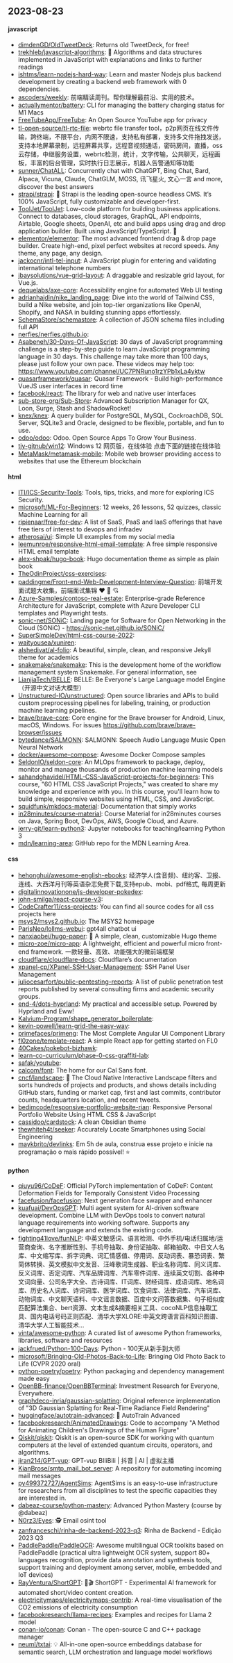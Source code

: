 ## 2023-08-23

#### javascript
* [dimdenGD/OldTweetDeck](https://github.com/dimdenGD/OldTweetDeck): Returns old TweetDeck, for free!
* [trekhleb/javascript-algorithms](https://github.com/trekhleb/javascript-algorithms): 📝 Algorithms and data structures implemented in JavaScript with explanations and links to further readings
* [ishtms/learn-nodejs-hard-way](https://github.com/ishtms/learn-nodejs-hard-way): Learn and master Nodejs plus backend development by creating a backend web framework with 0 dependencies.
* [ascoders/weekly](https://github.com/ascoders/weekly): 前端精读周刊。帮你理解最前沿、实用的技术。
* [actuallymentor/battery](https://github.com/actuallymentor/battery): CLI for managing the battery charging status for M1 Macs
* [FreeTubeApp/FreeTube](https://github.com/FreeTubeApp/FreeTube): An Open Source YouTube app for privacy
* [tl-open-source/tl-rtc-file](https://github.com/tl-open-source/tl-rtc-file): webrtc file transfer tool，p2p网页在线文件传输，跨终端，不限平台，内网不限速，支持私有部署，支持多文件拖拽发送，支持本地屏幕录制，远程屏幕共享，远程音视频通话，密码房间，直播，oss云存储，中继服务设置，webrtc检测，统计，文字传输，公共聊天，远程画板，丰富的后台管理，实时执行日志展示，机器人告警通知等功能
* [sunner/ChatALL](https://github.com/sunner/ChatALL): Concurrently chat with ChatGPT, Bing Chat, Bard, Alpaca, Vicuna, Claude, ChatGLM, MOSS, 讯飞星火, 文心一言 and more, discover the best answers
* [strapi/strapi](https://github.com/strapi/strapi): 🚀 Strapi is the leading open-source headless CMS. It’s 100% JavaScript, fully customizable and developer-first.
* [ToolJet/ToolJet](https://github.com/ToolJet/ToolJet): Low-code platform for building business applications. Connect to databases, cloud storages, GraphQL, API endpoints, Airtable, Google sheets, OpenAI, etc and build apps using drag and drop application builder. Built using JavaScript/TypeScript. 🚀
* [elementor/elementor](https://github.com/elementor/elementor): The most advanced frontend drag & drop page builder. Create high-end, pixel perfect websites at record speeds. Any theme, any page, any design.
* [jackocnr/intl-tel-input](https://github.com/jackocnr/intl-tel-input): A JavaScript plugin for entering and validating international telephone numbers
* [jbaysolutions/vue-grid-layout](https://github.com/jbaysolutions/vue-grid-layout): A draggable and resizable grid layout, for Vue.js.
* [dequelabs/axe-core](https://github.com/dequelabs/axe-core): Accessibility engine for automated Web UI testing
* [adrianhajdin/nike_landing_page](https://github.com/adrianhajdin/nike_landing_page): Dive into the world of Tailwind CSS, build a Nike website, and join top-tier organizations like OpenAI, Shopify, and NASA in building stunning apps effortlessly.
* [SchemaStore/schemastore](https://github.com/SchemaStore/schemastore): A collection of JSON schema files including full API
* [nerfies/nerfies.github.io](https://github.com/nerfies/nerfies.github.io): 
* [Asabeneh/30-Days-Of-JavaScript](https://github.com/Asabeneh/30-Days-Of-JavaScript): 30 days of JavaScript programming challenge is a step-by-step guide to learn JavaScript programming language in 30 days. This challenge may take more than 100 days, please just follow your own pace. These videos may help too: https://www.youtube.com/channel/UC7PNRuno1rzYPb1xLa4yktw
* [quasarframework/quasar](https://github.com/quasarframework/quasar): Quasar Framework - Build high-performance VueJS user interfaces in record time
* [facebook/react](https://github.com/facebook/react): The library for web and native user interfaces
* [sub-store-org/Sub-Store](https://github.com/sub-store-org/Sub-Store): Advanced Subscription Manager for QX, Loon, Surge, Stash and ShadowRocket!
* [knex/knex](https://github.com/knex/knex): A query builder for PostgreSQL, MySQL, CockroachDB, SQL Server, SQLite3 and Oracle, designed to be flexible, portable, and fun to use.
* [odoo/odoo](https://github.com/odoo/odoo): Odoo. Open Source Apps To Grow Your Business.
* [tjy-gitnub/win12](https://github.com/tjy-gitnub/win12): Windows 12 网页版，在线体验 点击下面的链接在线体验
* [MetaMask/metamask-mobile](https://github.com/MetaMask/metamask-mobile): Mobile web browser providing access to websites that use the Ethereum blockchain

#### html
* [ITI/ICS-Security-Tools](https://github.com/ITI/ICS-Security-Tools): Tools, tips, tricks, and more for exploring ICS Security.
* [microsoft/ML-For-Beginners](https://github.com/microsoft/ML-For-Beginners): 12 weeks, 26 lessons, 52 quizzes, classic Machine Learning for all
* [ripienaar/free-for-dev](https://github.com/ripienaar/free-for-dev): A list of SaaS, PaaS and IaaS offerings that have free tiers of interest to devops and infradev
* [atherosai/ui](https://github.com/atherosai/ui): Simple UI examples from my social media
* [leemunroe/responsive-html-email-template](https://github.com/leemunroe/responsive-html-email-template): A free simple responsive HTML email template
* [alex-shpak/hugo-book](https://github.com/alex-shpak/hugo-book): Hugo documentation theme as simple as plain book
* [TheOdinProject/css-exercises](https://github.com/TheOdinProject/css-exercises): 
* [paddingme/Front-end-Web-Development-Interview-Question](https://github.com/paddingme/Front-end-Web-Development-Interview-Question): 前端开发面试题大收集，前端面试集锦 ❤️ 💝 💘
* [Azure-Samples/contoso-real-estate](https://github.com/Azure-Samples/contoso-real-estate): Enterprise-grade Reference Architecture for JavaScript, complete with Azure Developer CLI templates and Playwright tests.
* [sonic-net/SONiC](https://github.com/sonic-net/SONiC): Landing page for Software for Open Networking in the Cloud (SONiC) - https://sonic-net.github.io/SONiC/
* [SuperSimpleDev/html-css-course-2022](https://github.com/SuperSimpleDev/html-css-course-2022): 
* [waityousea/xuniren](https://github.com/waityousea/xuniren): 
* [alshedivat/al-folio](https://github.com/alshedivat/al-folio): A beautiful, simple, clean, and responsive Jekyll theme for academics
* [snakemake/snakemake](https://github.com/snakemake/snakemake): This is the development home of the workflow management system Snakemake. For general information, see
* [LianjiaTech/BELLE](https://github.com/LianjiaTech/BELLE): BELLE: Be Everyone's Large Language model Engine（开源中文对话大模型）
* [Unstructured-IO/unstructured](https://github.com/Unstructured-IO/unstructured): Open source libraries and APIs to build custom preprocessing pipelines for labeling, training, or production machine learning pipelines.
* [brave/brave-core](https://github.com/brave/brave-core): Core engine for the Brave browser for Android, Linux, macOS, Windows. For issues https://github.com/brave/brave-browser/issues
* [bytedance/SALMONN](https://github.com/bytedance/SALMONN): SALMONN: Speech Audio Language Music Open Neural Network
* [docker/awesome-compose](https://github.com/docker/awesome-compose): Awesome Docker Compose samples
* [SeldonIO/seldon-core](https://github.com/SeldonIO/seldon-core): An MLOps framework to package, deploy, monitor and manage thousands of production machine learning models
* [sahandghavidel/HTML-CSS-JavaScript-projects-for-beginners](https://github.com/sahandghavidel/HTML-CSS-JavaScript-projects-for-beginners): This course, "60 HTML CSS JavaScript Projects," was created to share my knowledge and experience with you. In this course, you'll learn how to build simple, responsive websites using HTML, CSS, and JavaScript.
* [squidfunk/mkdocs-material](https://github.com/squidfunk/mkdocs-material): Documentation that simply works
* [in28minutes/course-material](https://github.com/in28minutes/course-material): Course Material for in28minutes courses on Java, Spring Boot, DevOps, AWS, Google Cloud, and Azure.
* [jerry-git/learn-python3](https://github.com/jerry-git/learn-python3): Jupyter notebooks for teaching/learning Python 3
* [mdn/learning-area](https://github.com/mdn/learning-area): GitHub repo for the MDN Learning Area.

#### css
* [hehonghui/awesome-english-ebooks](https://github.com/hehonghui/awesome-english-ebooks): 经济学人(含音频)、纽约客、卫报、连线、大西洋月刊等英语杂志免费下载,支持epub、mobi、pdf格式, 每周更新
* [digitalinnovationone/js-developer-pokedex](https://github.com/digitalinnovationone/js-developer-pokedex): 
* [john-smilga/react-course-v3](https://github.com/john-smilga/react-course-v3): 
* [CodeCrafter11/css-projects](https://github.com/CodeCrafter11/css-projects): You can find all source codes for all css projects here
* [msys2/msys2.github.io](https://github.com/msys2/msys2.github.io): The MSYS2 homepage
* [ParisNeo/lollms-webui](https://github.com/ParisNeo/lollms-webui): gpt4all chatbot ui
* [nanxiaobei/hugo-paper](https://github.com/nanxiaobei/hugo-paper): 🪺 A simple, clean, customizable Hugo theme
* [micro-zoe/micro-app](https://github.com/micro-zoe/micro-app): A lightweight, efficient and powerful micro front-end framework. 一款轻量、高效、功能强大的微前端框架
* [cloudflare/cloudflare-docs](https://github.com/cloudflare/cloudflare-docs): Cloudflare’s documentation
* [xpanel-cp/XPanel-SSH-User-Management](https://github.com/xpanel-cp/XPanel-SSH-User-Management): SSH Panel User Management
* [juliocesarfort/public-pentesting-reports](https://github.com/juliocesarfort/public-pentesting-reports): A list of public penetration test reports published by several consulting firms and academic security groups.
* [end-4/dots-hyprland](https://github.com/end-4/dots-hyprland): My practical and accessible setup. Powered by Hyprland and Eww!
* [Kalvium-Program/shape_generator_boilerplate](https://github.com/Kalvium-Program/shape_generator_boilerplate): 
* [kevin-powell/learn-grid-the-easy-way](https://github.com/kevin-powell/learn-grid-the-easy-way): 
* [primefaces/primeng](https://github.com/primefaces/primeng): The Most Complete Angular UI Component Library
* [fl0zone/template-react](https://github.com/fl0zone/template-react): A simple React app for getting started on FL0
* [40Cakes/pokebot-bizhawk](https://github.com/40Cakes/pokebot-bizhawk): 
* [learn-co-curriculum/phase-0-css-graffiti-lab](https://github.com/learn-co-curriculum/phase-0-css-graffiti-lab): 
* [safak/youtube](https://github.com/safak/youtube): 
* [calcom/font](https://github.com/calcom/font): The home for our Cal Sans font.
* [cncf/landscape](https://github.com/cncf/landscape): 🌄 The Cloud Native Interactive Landscape filters and sorts hundreds of projects and products, and shows details including GitHub stars, funding or market cap, first and last commits, contributor counts, headquarters location, and recent tweets.
* [bedimcode/responsive-portfolio-website-rian](https://github.com/bedimcode/responsive-portfolio-website-rian): Responsive Personal Portfolio Website Using HTML CSS & JavaScript
* [cassidoo/cardstock](https://github.com/cassidoo/cardstock): A clean Obsidian theme
* [thewhiteh4t/seeker](https://github.com/thewhiteh4t/seeker): Accurately Locate Smartphones using Social Engineering
* [maykbrito/devlinks](https://github.com/maykbrito/devlinks): Em 5h de aula, construa esse projeto e inicie na programação o mais rápido possível! ⭐️

#### python
* [qiuyu96/CoDeF](https://github.com/qiuyu96/CoDeF): Official PyTorch implementation of CoDeF: Content Deformation Fields for Temporally Consistent Video Processing
* [facefusion/facefusion](https://github.com/facefusion/facefusion): Next generation face swapper and enhancer
* [kuafuai/DevOpsGPT](https://github.com/kuafuai/DevOpsGPT): Multi agent system for AI-driven software development. Combine LLM with DevOps tools to convert natural language requirements into working software. Supports any development language and extends the existing code.
* [fighting41love/funNLP](https://github.com/fighting41love/funNLP): 中英文敏感词、语言检测、中外手机/电话归属地/运营商查询、名字推断性别、手机号抽取、身份证抽取、邮箱抽取、中日文人名库、中文缩写库、拆字词典、词汇情感值、停用词、反动词表、暴恐词表、繁简体转换、英文模拟中文发音、汪峰歌词生成器、职业名称词库、同义词库、反义词库、否定词库、汽车品牌词库、汽车零件词库、连续英文切割、各种中文词向量、公司名字大全、古诗词库、IT词库、财经词库、成语词库、地名词库、历史名人词库、诗词词库、医学词库、饮食词库、法律词库、汽车词库、动物词库、中文聊天语料、中文谣言数据、百度中文问答数据集、句子相似度匹配算法集合、bert资源、文本生成&摘要相关工具、cocoNLP信息抽取工具、国内电话号码正则匹配、清华大学XLORE:中英文跨语言百科知识图谱、清华大学人工智能技术…
* [vinta/awesome-python](https://github.com/vinta/awesome-python): A curated list of awesome Python frameworks, libraries, software and resources
* [jackfrued/Python-100-Days](https://github.com/jackfrued/Python-100-Days): Python - 100天从新手到大师
* [microsoft/Bringing-Old-Photos-Back-to-Life](https://github.com/microsoft/Bringing-Old-Photos-Back-to-Life): Bringing Old Photo Back to Life (CVPR 2020 oral)
* [python-poetry/poetry](https://github.com/python-poetry/poetry): Python packaging and dependency management made easy
* [OpenBB-finance/OpenBBTerminal](https://github.com/OpenBB-finance/OpenBBTerminal): Investment Research for Everyone, Everywhere.
* [graphdeco-inria/gaussian-splatting](https://github.com/graphdeco-inria/gaussian-splatting): Original reference implementation of "3D Gaussian Splatting for Real-Time Radiance Field Rendering"
* [huggingface/autotrain-advanced](https://github.com/huggingface/autotrain-advanced): 🤗 AutoTrain Advanced
* [facebookresearch/AnimatedDrawings](https://github.com/facebookresearch/AnimatedDrawings): Code to accompany "A Method for Animating Children's Drawings of the Human Figure"
* [Qiskit/qiskit](https://github.com/Qiskit/qiskit): Qiskit is an open-source SDK for working with quantum computers at the level of extended quantum circuits, operators, and algorithms.
* [jiran214/GPT-vup](https://github.com/jiran214/GPT-vup): GPT-vup BIliBili | 抖音 | AI | 虚拟主播
* [KianBrose/smtp_mail_bot_server](https://github.com/KianBrose/smtp_mail_bot_server): A repository for automating incoming mail messages
* [py499372727/AgentSims](https://github.com/py499372727/AgentSims): AgentSims is an easy-to-use infrastructure for researchers from all disciplines to test the specific capacities they are interested in.
* [dabeaz-course/python-mastery](https://github.com/dabeaz-course/python-mastery): Advanced Python Mastery (course by @dabeaz)
* [N0rz3/Eyes](https://github.com/N0rz3/Eyes): 🕵️ Email osint tool
* [zanfranceschi/rinha-de-backend-2023-q3](https://github.com/zanfranceschi/rinha-de-backend-2023-q3): Rinha de Backend - Edição 2023 Q3
* [PaddlePaddle/PaddleOCR](https://github.com/PaddlePaddle/PaddleOCR): Awesome multilingual OCR toolkits based on PaddlePaddle (practical ultra lightweight OCR system, support 80+ languages recognition, provide data annotation and synthesis tools, support training and deployment among server, mobile, embedded and IoT devices)
* [RayVentura/ShortGPT](https://github.com/RayVentura/ShortGPT): 🚀🎬 ShortGPT - Experimental AI framework for automated short/video content creation.
* [electricitymaps/electricitymaps-contrib](https://github.com/electricitymaps/electricitymaps-contrib): A real-time visualisation of the CO2 emissions of electricity consumption
* [facebookresearch/llama-recipes](https://github.com/facebookresearch/llama-recipes): Examples and recipes for Llama 2 model
* [conan-io/conan](https://github.com/conan-io/conan): Conan - The open-source C and C++ package manager
* [neuml/txtai](https://github.com/neuml/txtai): 💡 All-in-one open-source embeddings database for semantic search, LLM orchestration and language model workflows

